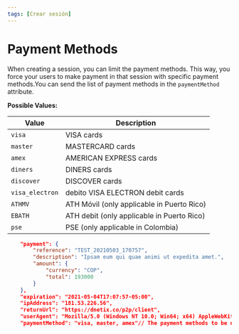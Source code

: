 ```yaml
---
tags: [Crear sesión]
---
```


# Payment Methods

When creating a session, you can limit the payment methods. This way, you force your users to make payment in that session with specific payment methods.You can send the list of payment methods in the `paymentMethod` attribute.

**Possible Values:**

Value | Description 
---------|----------
 `visa` |   VISA  cards
 `master` |   MASTERCARD cards
 `amex` |   AMERICAN EXPRESS cards
 `diners` |   DINERS cards
 `discover` |   DISCOVER cards
 `visa_electron` |  debito VISA ELECTRON debit cards
 `ATHMV` | ATH Móvil (only applicable in Puerto Rico)
  `EBATH` | ATH debit (only applicable in Puerto Rico)
 `pse` | PSE (only applicable in Colombia) | 
  

```json
    "payment": {
        "reference": "TEST_20210503_170757",
        "description": "Ipsam eum qui quae animi ut expedita amet.",
        "amount": {
            "currency": "COP",
            "total": 193000
        }
    },
    "expiration": "2021-05-04T17:07:57-05:00",
    "ipAddress": "181.53.226.56",
    "returnUrl": "https://dnetix.co/p2p/client",
    "userAgent": "Mozilla/5.0 (Windows NT 10.0; Win64; x64) AppleWebKit/537.36 (KHTML, like Gecko) Chrome/90.0.4430.93 Safari/537.36",
    "paymentMethod": "visa, master, amex"// The payment methods to be used are defined.

```





